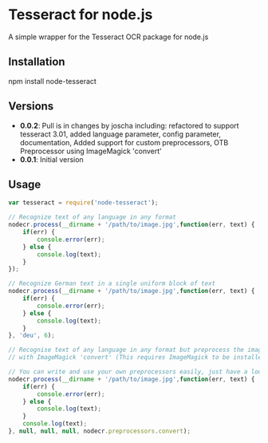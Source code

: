 # Tesseract for node.js

A simple wrapper for the Tesseract OCR package for node.js

## Installation
npm install node-tesseract

## Versions
* **0.0.2**: Pull is in changes by joscha including: refactored to support tesseract 3.01, added language parameter, config parameter, documentation, Added support for custom preprocessors, OTB Preprocessor using ImageMagick 'convert'
* **0.0.1**: Initial version

## Usage

```JavaScript
var tesseract = require('node-tesseract');

// Recognize text of any language in any format
nodecr.process(__dirname + '/path/to/image.jpg',function(err, text) {
	if(err) {
		console.error(err);
	} else {
		console.log(text);
	}
});

// Recognize German text in a single uniform block of text
nodecr.process(__dirname + '/path/to/image.jpg',function(err, text) {
	if(err) {
		console.error(err);
	} else {
		console.log(text);
	}
}, 'deu', 6);

// Recognise text of any language in any format but preprocess the image
// with ImageMagick 'convert' (This requires ImageMagick to be installed)

// You can write and use your own preprocessors easily, just have a look at lib/nodecr.js
nodecr.process(__dirname + '/path/to/image.jpg',function(err, text) {
	if(err) {
		console.error(err);
	} else {
		console.log(text);
	}
	console.log(text);
}, null, null, null, nodecr.preprocessors.convert);
```
